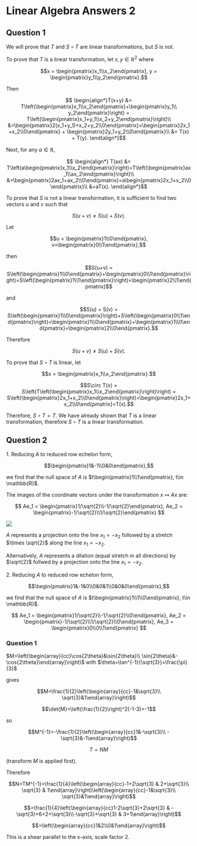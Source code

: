 # Linear Algebra Answers 2

## Question 1

We will prove that $T$ and $S\circ T$ are linear transformations, but $S$ is not.

To prove that $T$ is a linear transformation, let $x, y \in \mathbb{R}^2$ where

$$x = \begin{pmatrix}x_1\\x_2\end{pmatrix}, y = \begin{pmatrix}y_1\\y_2\end{pmatrix}.$$

Then

$$
\begin{align*}T(x+y) &= T\left(\begin{pmatrix}x_1\\x_2\end{pmatrix}+\begin{pmatrix}y_1\\ y_2\end{pmatrix}\right) = T\left(\begin{pmatrix}x_1+y_1\\x_2+y_2\end{pmatrix}\right)\\
&=\begin{pmatrix}2(x_1+y_1)+x_2+y_2\\0\end{pmatrix}=\begin{pmatrix}2x_1+x_2\\0\end{pmatrix} + \begin{pmatrix}2y_1+y_2\\0\end{pmatrix}\\
&= T(x) + T(y).
\end{align*}$$

Next, for any $a\in \mathbb{R}$,

$$
\begin{align*}
T(ax) &= T\left(a\begin{pmatrix}x_1\\x_2\end{pmatrix}\right)=T\left(\begin{pmatrix}ax_1\\ax_2\end{pmatrix}\right)\\
&=\begin{pmatrix}2ax_1+ax_2\\0\end{pmatrix}=a\begin{pmatrix}2x_1+x_2\\0\end{pmatrix}\\
&=aT(x).
\end{align*}$$

To prove that $S$ is not a linear transformation, it is sufficient to find two vectors $u$ and $v$ such that

$$S(u + v) \neq S(u) + S(v).$$

Let

$$u = \begin{pmatrix}1\\0\end{pmatrix}, v=\begin{pmatrix}0\\1\end{pmatrix},$$

then

$$S(u+v) = S\left(\begin{pmatrix}1\\0\end{pmatrix}+\begin{pmatrix}0\\1\end{pmatrix}\right)=S\left(\begin{pmatrix}1\\1\end{pmatrix}\right)=\begin{pmatrix}2\\1\end{pmatrix}$$

and

$$S(u) + S(v) = S\left(\begin{pmatrix}1\\0\end{pmatrix}\right)+S\left(\begin{pmatrix}0\\1\end{pmatrix}\right)=\begin{pmatrix}1\\0\end{pmatrix}+\begin{pmatrix}1\\0\end{pmatrix}=\begin{pmatrix}2\\0\end{pmatrix}.$$

Therefore

$$S(u+v)\neq S(u)+S(v).$$

To prove that $S\circ T$ is linear, let

$$x = \begin{pmatrix}x_1\\x_2\end{pmatrix}.$$

$$S\circ T(x) = S\left(T\left(\begin{pmatrix}x_1\\x_2\end{pmatrix}\right)\right) = S\left(\begin{pmatrix}2x_1+x_2\\0\end{pmatrix}\right)=\begin{pmatrix}2x_1+x_2\\0\end{pmatrix}=T(x).$$

Therefore, $S \circ T = T$. We have already shown that $T$ is a linear transformation, therefore $S \circ T$ is a linear transformation.

## Question 2

1\. Reducing $A$ to reduced row echelon form,

$$\begin{pmatrix}1&-1\\0&0\end{pmatrix},$$

we find that the null space of $A$ is $t\begin{pmatrix}1\\1\end{pmatrix}, t\in \mathbb{R}$.

The images of the coordinate vectors under the transformation $x \mapsto Ax$ are:

$$
Ae_1 = \begin{pmatrix}1/\sqrt{2}\\-1/\sqrt{2}\end{pmatrix}, Ae_2 = \begin{pmatrix}-1/\sqrt{2}\\1/\sqrt{2}\end{pmatrix}
$$

![](q2_1.jpg)


$A$ represents a projection onto the line $x_1=-x_2$ followed by a stretch $\times \sqrt{2}$ along the line $x_1 = -x_2$.

Alternatively, $A$ represents a dilation (equal stretch in all directions) by $\sqrt{2}$ follwed by a projection onto the line $x_1=-x_2$.



2\. Reducing $A$ to reduced row echelon form,

$$\begin{pmatrix}1&-1&0\\0&0&1\\0&0&0\end{pmatrix},$$

we find that the null space of $A$ is $t\begin{pmatrix}1\\1\\0\end{pmatrix}, t\in \mathbb{R}$.

$$
Ae_1 = \begin{pmatrix}1/\sqrt{2}\\-1/\sqrt{2}\\0\end{pmatrix}, Ae_2 = \begin{pmatrix}-1/\sqrt{2}\\1/\sqrt{2}\\0\end{pmatrix}, Ae_3 = \begin{pmatrix}0\\0\\1\end{pmatrix}
$$

### Question 1

$M=\left(\begin{array}{cc}\cos{2\theta}&\sin{2\theta}\\ \sin{2\theta}&-\cos{2\theta}\end{array}\right)$ with $\theta=\tan^{-1}{\sqrt{3}}=\frac{\pi}{3}$

gives

$$M=\frac{1}{2}\left(\begin{array}{cc}-1&\sqrt{3}\\ \sqrt{3}&1\end{array}\right)$$

$$\det{M}=\left(\frac{1}{2}\right)^2(-1-3)=-1$$

so

$$M^{-1}=-\frac{1}{2}\left(\begin{array}{cc}1&-\sqrt{3}\\ -\sqrt{3}&-1\end{array}\right)$$

$$T=NM$$

(transform $M$ is applied first).

Therefore

$$N=TM^{-1}=\frac{1}{4}\left(\begin{array}{cc}-1+2\sqrt{3} & 2+\sqrt{3}\\ \sqrt{3} & 1\end{array}\right)\left(\begin{array}{cc}-1&\sqrt{3}\\ \sqrt{3}&1\end{array}\right)$$

$$=\frac{1}{4}\left(\begin{array}{cc}1-2\sqrt{3}+2\sqrt{3} & -\sqrt{3}+6+2+\sqrt{3}\\-\sqrt{3}+\sqrt{3} & 3+1\end{array}\right)$$

$$=\left(\begin{array}{cc}1&2\\0&1\end{array}\right)$$

This is a shear parallel to the x-axis, scale factor 2.
